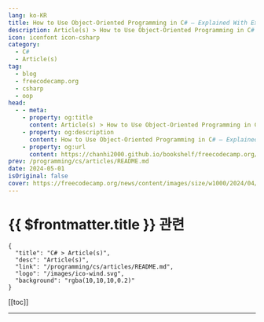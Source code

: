 ```yaml
---
lang: ko-KR
title: How to Use Object-Oriented Programming in C# – Explained With Examples
description: Article(s) > How to Use Object-Oriented Programming in C# – Explained With Examples
icon: iconfont icon-csharp
category: 
  - C#
  - Article(s)
tag: 
  - blog
  - freecodecamp.org
  - csharp
  - oop
head:
  - - meta:
    - property: og:title
      content: Article(s) > How to Use Object-Oriented Programming in C# – Explained With Examples
    - property: og:description
      content: How to Use Object-Oriented Programming in C# – Explained With Examples
    - property: og:url
      content: https://chanhi2000.github.io/bookshelf/freecodecamp.org/how-to-use-oop-in-c-sharp.html
prev: /programming/cs/articles/README.md
date: 2024-05-01
isOriginal: false
cover: https://freecodecamp.org/news/content/images/size/w1000/2024/04/Attractive-1.png
---
```


# {{ $frontmatter.title }} 관련

```component VPCard
{
  "title": "C# > Article(s)",
  "desc": "Article(s)",
  "link": "/programming/cs/articles/README.md",
  "logo": "/images/ico-wind.svg",
  "background": "rgba(10,10,10,0.2)"
}
```

[[toc]]

---

<SiteInfo
  name="How to Use Object-Oriented Programming in C# – Explained With Examples"
  desc="Welcome to this comprehensive guide on object-oriented programming (OOP) using C#. This article will delve into the four fundamental pillars of OOP:  * Inheritance  * Encapsulation  * Polymorphism  * Abstraction Whether you're a seasoned programmer or a beginner stepping into the world of C#, this article..."
  url="https://freecodecamp.org/news/how-to-use-oop-in-c-sharp/"
  logo="https://cdn.freecodecamp.org/universal/favicons/favicon.ico"
  preview="https://freecodecamp.org/news/content/images/size/w1000/2024/04/Attractive-1.png"/>

<!-- TODO: 작성 -->

